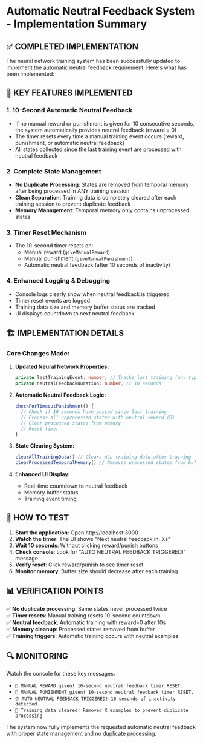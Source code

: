 # Automatic Neutral Feedback System - Implementation Summary

## ✅ COMPLETED IMPLEMENTATION

The neural network training system has been successfully updated to implement the automatic neutral feedback requirement. Here's what has been implemented:

## 🔧 KEY FEATURES IMPLEMENTED

### 1. **10-Second Automatic Neutral Feedback**
- If no manual reward or punishment is given for 10 consecutive seconds, the system automatically provides neutral feedback (reward = 0)
- The timer resets every time a manual training event occurs (reward, punishment, or automatic neutral feedback)
- All states collected since the last training event are processed with neutral feedback

### 2. **Complete State Management**
- **No Duplicate Processing**: States are removed from temporal memory after being processed in ANY training session
- **Clean Separation**: Training data is completely cleared after each training session to prevent duplicate feedback
- **Memory Management**: Temporal memory only contains unprocessed states

### 3. **Timer Reset Mechanism**
- The 10-second timer resets on:
  - Manual reward (`giveManualReward`)
  - Manual punishment (`giveManualPunishment`) 
  - Automatic neutral feedback (after 10 seconds of inactivity)

### 4. **Enhanced Logging & Debugging**
- Console logs clearly show when neutral feedback is triggered
- Timer reset events are logged
- Training data size and memory buffer status are tracked
- UI displays countdown to next neutral feedback

## 🏗️ IMPLEMENTATION DETAILS

### Core Changes Made:

1. **Updated Neural Network Properties:**
   ```typescript
   private lastTrainingEvent: number; // Tracks last training (any type)
   private neutralFeedbackDuration: number; // 10 seconds
   ```

2. **Automatic Neutral Feedback Logic:**
   ```typescript
   checkForTimeoutPunishment() {
     // Check if 10 seconds have passed since last training
     // Process all unprocessed states with neutral reward (0)
     // Clear processed states from memory
     // Reset timer
   }
   ```

3. **State Clearing System:**
   ```typescript
   clearAllTrainingData() // Clears ALL training data after training
   clearProcessedTemporalMemory() // Removes processed states from buffer
   ```

4. **Enhanced UI Display:**
   - Real-time countdown to neutral feedback
   - Memory buffer status
   - Training event timing

## 🧪 HOW TO TEST

1. **Start the application**: Open http://localhost:3000
2. **Watch the timer**: The UI shows "Next neutral feedback in: Xs"
3. **Wait 10 seconds**: Without clicking reward/punish buttons
4. **Check console**: Look for "AUTO NEUTRAL FEEDBACK TRIGGERED!" message
5. **Verify reset**: Click reward/punish to see timer reset
6. **Monitor memory**: Buffer size should decrease after each training

## 📊 VERIFICATION POINTS

✅ **No duplicate processing**: Same states never processed twice  
✅ **Timer resets**: Manual training resets 10-second countdown  
✅ **Neutral feedback**: Automatic training with reward=0 after 10s  
✅ **Memory cleanup**: Processed states removed from buffer  
✅ **Training triggers**: Automatic training occurs with neutral examples  

## 🔍 MONITORING

Watch the console for these key messages:

- `🎉 MANUAL REWARD given! 10-second neutral feedback timer RESET.`
- `🚫 MANUAL PUNISHMENT given! 10-second neutral feedback timer RESET.`
- `⏰ AUTO NEUTRAL FEEDBACK TRIGGERED! 10 seconds of inactivity detected.`
- `🧹 Training data cleared! Removed X examples to prevent duplicate processing`

The system now fully implements the requested automatic neutral feedback with proper state management and no duplicate processing.
